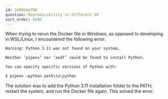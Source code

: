 ```yaml
---
id: 2490b9e786
question: Reproducibility in different OS
sort_order: 4190
---
```


When trying to rerun the Docker file in Windows, as opposed to developing in WSL/Linux, I encountered the following error:

```bash
Warning: Python 3.11 was not found on your system…

Neither ‘pipenv’ nor ‘asdf’ could be found to install Python.

You can specify specific versions of Python with:

$ pipenv –python path\to\python
```

The solution was to add the Python 3.11 installation folder to the PATH, restart the system, and run the Docker file again. This solved the error.
